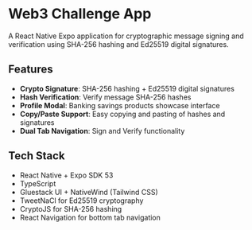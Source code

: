 # Web3 Challenge App

A React Native Expo application for cryptographic message signing and verification using SHA-256 hashing and Ed25519 digital signatures.

## Features

- **Crypto Signature**: SHA-256 hashing + Ed25519 digital signatures
- **Hash Verification**: Verify message SHA-256 hashes
- **Profile Modal**: Banking savings products showcase interface
- **Copy/Paste Support**: Easy copying and pasting of hashes and signatures
- **Dual Tab Navigation**: Sign and Verify functionality

## Tech Stack

- React Native + Expo SDK 53
- TypeScript
- Gluestack UI + NativeWind (Tailwind CSS)
- TweetNaCl for Ed25519 cryptography
- CryptoJS for SHA-256 hashing
- React Navigation for bottom tab navigation
